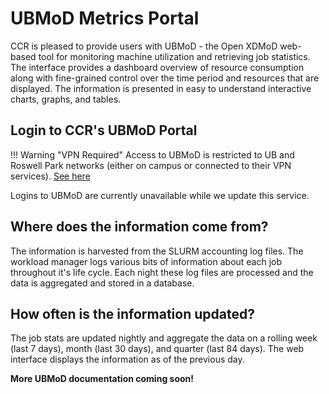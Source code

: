 # UBMoD Metrics Portal  

CCR is pleased to provide users with UBMoD - the Open XDMoD web-based tool for monitoring machine utilization and retrieving job statistics.  The interface provides a dashboard overview of resource consumption along with fine-grained control over the time period and resources that are displayed. The information is presented in easy to understand interactive charts, graphs, and tables.


## Login to CCR's UBMoD Portal  

!!! Warning "VPN Required"
    Access to UBMoD is restricted to UB and Roswell Park networks
    (either on campus or connected to their VPN services). [See here](../getting-access.md#vpn-access)  

Logins to UBMoD are currently unavailable while we update this service.


## Where does the information come from?
The information is harvested from the SLURM accounting log files. The workload manager logs various bits of information about each job throughout it's life cycle. Each night these log files are processed and the data is aggregated and stored in a database.

## How often is the information updated?
The job stats are updated nightly and aggregate the data on a rolling week (last 7 days), month (last 30 days), and quarter (last 84 days). The web interface displays the information as of the previous day.

**More UBMoD documentation coming soon!**
